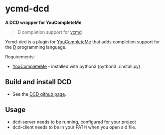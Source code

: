# ycmd-dcd
**A DCD wrapper for YouCompleteMe**
> D completion support for [ycmd](https://github.com/Valloric/ycmd)

Ycmd-dcd is a plugin for [YouCompleteMe](https://github.com/Valloric/YouCompleteMe) that adds completion support for the [D](https://github.com/D-Programming-Language) programming language.

Requirements:
- [YouCompleteMe](https://github.com/Valloric/YouCompleteMe) - installed with python3 (python3 ./install.py)

## Build and install DCD
- See the [DCD github page](https://github.com/Hackerpilot/DCD).

## Usage
- dcd-server needs to be running, configured for your project
- dcd-client needs to be in your PATH when you open a d file.
